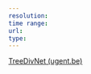 ```yaml
---
resolution: 
time range: 
url: 
type:
---
```

[TreeDivNet (ugent.be)](https://treedivnet.ugent.be/experiments.html)

